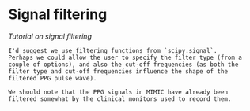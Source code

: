 # Signal filtering

_Tutorial on signal filtering_

```{admonition} Suggestions
I'd suggest we use filtering functions from `scipy.signal`.
Perhaps we could allow the user to specify the filter type (from a couple of options), and also the cut-off frequencies (as both the filter type and cut-off frequencies influence the shape of the filtered PPG pulse wave).

We should note that the PPG signals in MIMIC have already been filtered somewhat by the clinical monitors used to record them.
```